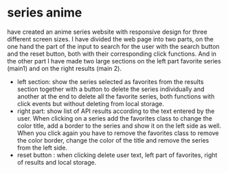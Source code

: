 

# series anime

 have created an anime series website with responsive design for three different screen sizes.
I have divided the web page into two parts, on the one hand the part of the input to search for the user with the search button and the reset button, both with their corresponding click functions. And in the other part I have made two large sections on the left part favorite series (main1) and on the right results (main 2).

- left section:
show the series selected as favorites from the results section together with a button to delete the series individually and another at the end to delete all the favorite series, both functions with click events but without deleting from local storage.
-  right part:
show list of API results according to the text entered by the user.
When clicking on a series add the favorites class to change the color title, add a border to the series and show it on the left side as well. When you click again you have to remove the favorites class to remove the color border, change the color of the title and remove the series from the left side.
- reset button :
when clicking delete user text, left part of favorites, right of results and local storage.
